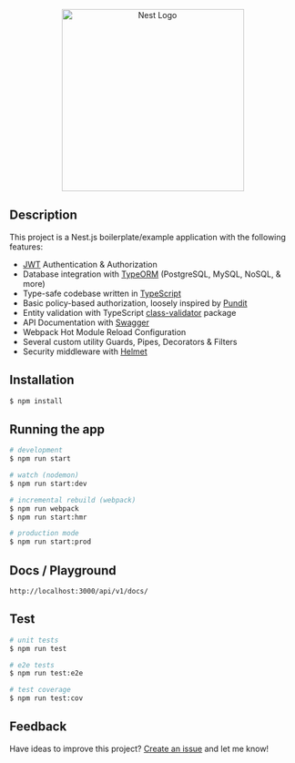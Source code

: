 <p align="center">
  <a href="http://nestjs.com/" target="blank"><img src="https://nestjs.com/img/logo_text.svg" width="320" alt="Nest Logo" /></a>
</p>

## Description

This project is a Nest.js boilerplate/example application with the following features:

* [JWT](https://jwt.io/) Authentication & Authorization
* Database integration with [TypeORM](https://github.com/typeorm/typeorm) (PostgreSQL, MySQL, NoSQL, & more)
* Type-safe codebase written in [TypeScript](https://www.typescriptlang.org/)
* Basic policy-based authorization, loosely inspired by [Pundit](https://github.com/varvet/pundit)
* Entity validation with TypeScript [class-validator](https://github.com/typestack/class-validator) package
* API Documentation with [Swagger](https://swagger.io/)
* Webpack Hot Module Reload Configuration
* Several custom utility Guards, Pipes, Decorators & Filters
* Security middleware with [Helmet](https://github.com/helmetjs/helmet)

## Installation

```bash
$ npm install
```

## Running the app

```bash
# development
$ npm run start

# watch (nodemon)
$ npm run start:dev

# incremental rebuild (webpack)
$ npm run webpack
$ npm run start:hmr

# production mode
$ npm run start:prod
```

## Docs / Playground

```
http://localhost:3000/api/v1/docs/
```

## Test

```bash
# unit tests
$ npm run test

# e2e tests
$ npm run test:e2e

# test coverage
$ npm run test:cov
```

## Feedback

Have ideas to improve this project? [Create an issue](https://github.com/tjhillard/nestjs-todos-api/issues/new) and let me know!
